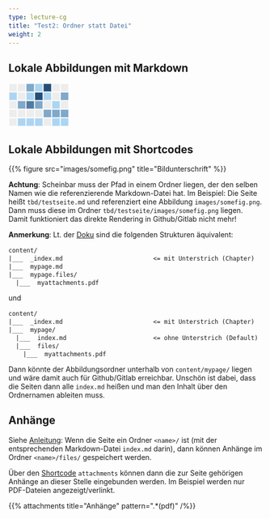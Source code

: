 ```yaml
---
type: lecture-cg
title: "Test2: Ordner statt Datei"
weight: 2
---
```



## Lokale Abbildungen mit Markdown

![Bildunterschrift](images/somefig.png)


## Lokale Abbildungen mit Shortcodes

{{% figure src="images/somefig.png" title="Bildunterschrift" %}}

**Achtung**: Scheinbar muss der Pfad in einem Ordner liegen, der den selben Namen wie die referenzierende Markdown-Datei hat. Im Beispiel: Die Seite heißt `tbd/testseite.md` und referenziert eine Abbildung `images/somefig.png`. Dann muss diese im Ordner `tbd/testseite/images/somefig.png` liegen. Damit funktioniert das direkte Rendering in Github/Gitlab nicht mehr!

**Anmerkung**: Lt. der [Doku](https://learn.netlify.app/en/shortcodes/attachments/) sind die folgenden Strukturen äquivalent:

```
content/
|___  _index.md                         <= mit Unterstrich (Chapter)
|___  mypage.md
|___  mypage.files/
  |___  myattachments.pdf
```

und

```
content/
|___  _index.md                         <= mit Unterstrich (Chapter)
|___  mypage/
  |___  index.md                        <= ohne Unterstrich (Default)
  |___  files/
    |___  myattachments.pdf
```

Dann könnte der Abbildungsordner unterhalb von `content/mypage/` liegen und wäre damit auch für Github/Gitlab erreichbar. Unschön ist dabei, dass die Seiten dann alle `index.md` heißen und man den Inhalt über den Ordnernamen ableiten muss.


## Anhänge

Siehe [Anleitung](https://learn.netlify.app/en/shortcodes/attachments/): Wenn die Seite ein Ordner `<name>/` ist (mit der entsprechenden Markdown-Datei `index.md` darin), dann können Anhänge im Ordner `<name>/files/` gespeichert werden.

Über den [Shortcode](https://gohugo.io/content-management/shortcodes/) `attachments` können dann die zur Seite gehörigen Anhänge an dieser Stelle eingebunden werden. Im Beispiel werden nur PDF-Dateien angezeigt/verlinkt.

{{% attachments title="Anhänge" pattern=".*(pdf)" /%}}
